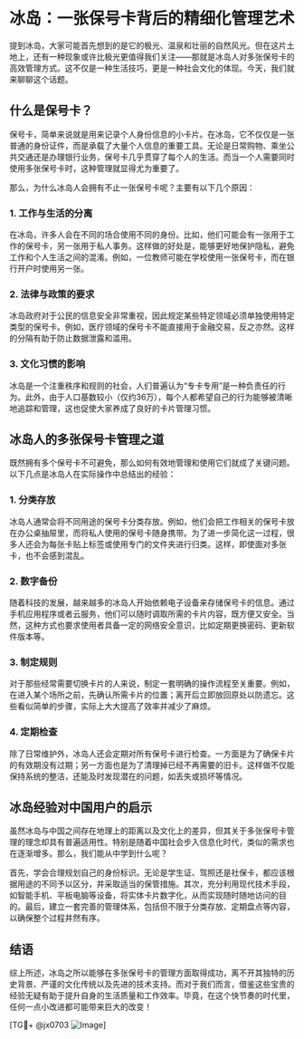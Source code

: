 # 冰岛：一张保号卡背后的精细化管理艺术

提到冰岛，大家可能首先想到的是它的极光、温泉和壮丽的自然风光。但在这片土地上，还有一种现象或许比极光更值得我们关注——那就是冰岛人对多张保号卡的高效管理方式。这不仅是一种生活技巧，更是一种社会文化的体现。今天，我们就来聊聊这个话题。

## 什么是保号卡？

保号卡，简单来说就是用来记录个人身份信息的小卡片。在冰岛，它不仅仅是一张普通的身份证件，而是承载了大量个人信息的重要工具。无论是日常购物、乘坐公共交通还是办理银行业务，保号卡几乎贯穿了每个人的生活。而当一个人需要同时使用多张保号卡时，这种管理就显得尤为重要了。

那么，为什么冰岛人会拥有不止一张保号卡呢？主要有以下几个原因：

### 1. **工作与生活的分离**
   在冰岛，许多人会在不同的场合使用不同的身份。比如，他们可能会有一张用于工作的保号卡，另一张用于私人事务。这样做的好处是，能够更好地保护隐私，避免工作和个人生活之间的混淆。例如，一位教师可能在学校使用一张保号卡，而在银行开户时使用另一张。

### 2. **法律与政策的要求**
   冰岛政府对于公民的信息安全非常重视，因此规定某些特定领域必须单独使用特定类型的保号卡。例如，医疗领域的保号卡不能直接用于金融交易，反之亦然。这样的分隔有助于防止数据泄露和滥用。

### 3. **文化习惯的影响**
   冰岛是一个注重秩序和规则的社会，人们普遍认为“专卡专用”是一种负责任的行为。此外，由于人口基数较小（仅约36万），每个人都希望自己的行为能够被清晰地追踪和管理，这也促使大家养成了良好的卡片管理习惯。

## 冰岛人的多张保号卡管理之道

既然拥有多个保号卡不可避免，那么如何有效地管理和使用它们就成了关键问题。以下几点是冰岛人在实际操作中总结出的经验：

### 1. **分类存放**
   冰岛人通常会将不同用途的保号卡分类存放。例如，他们会把工作相关的保号卡放在办公桌抽屉里，而将私人使用的保号卡随身携带。为了进一步简化这一过程，很多人还会为每张卡贴上标签或使用专门的文件夹进行归类。这样，即使面对多张卡，也不会感到混乱。

### 2. **数字备份**
   随着科技的发展，越来越多的冰岛人开始依赖电子设备来存储保号卡的信息。通过手机应用程序或者云服务，他们可以随时调取所需的卡片内容，既方便又安全。当然，这种方式也要求使用者具备一定的网络安全意识，比如定期更换密码、更新软件版本等。

### 3. **制定规则**
   对于那些经常需要切换卡片的人来说，制定一套明确的操作流程至关重要。例如，在进入某个场所之前，先确认所需卡片的位置；离开后立即放回原处以防遗忘。这些看似简单的步骤，实际上大大提高了效率并减少了麻烦。

### 4. **定期检查**
   除了日常维护外，冰岛人还会定期对所有保号卡进行检查。一方面是为了确保卡片的有效期没有过期；另一方面也是为了清理掉已经不再需要的旧卡。这样做不仅能保持系统的整洁，还能及时发现潜在的问题，如丢失或损坏等情况。

## 冰岛经验对中国用户的启示

虽然冰岛与中国之间存在地理上的距离以及文化上的差异，但其关于多张保号卡管理的理念却具有普遍适用性。特别是随着中国社会步入信息化时代，类似的需求也在逐渐增多。那么，我们能从中学到什么呢？

首先，学会合理规划自己的身份标识。无论是学生证、驾照还是社保卡，都应该根据用途的不同予以区分，并采取适当的保管措施。其次，充分利用现代技术手段，如智能手机、平板电脑等设备，将实体卡片数字化，从而实现随时随地访问的目的。最后，建立一套完善的管理体系，包括但不限于分类存放、定期盘点等内容，以确保整个过程井然有序。

## 结语

综上所述，冰岛之所以能够在多张保号卡的管理方面取得成功，离不开其独特的历史背景、严谨的文化传统以及先进的技术支持。而对于我们而言，借鉴这些宝贵的经验无疑有助于提升自身的生活质量和工作效率。毕竟，在这个快节奏的时代里，任何一点小改进都可能带来巨大的改变！

[TG💪+ @jx0703 ![Image](https://github.com/user-attachments/assets/dbca1d08-cadb-493c-b0ec-ad6f7a83f270)]